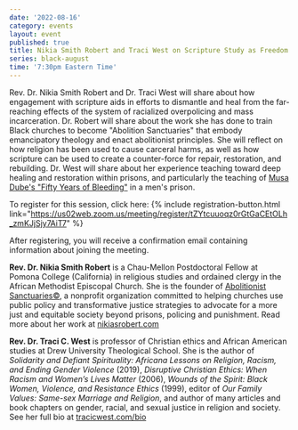 ```yaml
---
date: '2022-08-16'
category: events
layout: event
published: true
title: Nikia Smith Robert and Traci West on Scripture Study as Freedom Practice
series: black-august
time: '7:30pm Eastern Time'
---
```

Rev. Dr. Nikia Smith Robert and Dr. Traci West will share about how engagement with scripture aids in efforts to dismantle and heal from the far-reaching effects of the system of racialized overpolicing and mass incarceration. Dr. Robert will share about the work she has done to train Black churches to become "Abolition Sanctuaries" that embody emancipatory theology and enact abolitionist principles. She will reflect on how religion has been used to cause carceral harms, as well as how scripture can be used to create a counter-force for repair, restoration, and rebuilding. Dr. West will share about her experience teaching toward deep healing and restoration within prisons, and particularly the teaching of [Musa Dube's "Fifty Years of Bleeding"](https://sacred.omeka.net/items/show/54) in a men's prison.

To register for this session, click here: {% include registration-button.html link="https://us02web.zoom.us/meeting/register/tZYtcuuoqz0rGtGaCEtOLh_zmKJjSjy7AiT7" %}

After registering, you will receive a confirmation email containing information about joining the meeting.

**Rev. Dr. Nikia Smith Robert** is a Chau-Mellon Postdoctoral Fellow at Pomona College (California) in religious studies and ordained clergy in the African Methodist Episcopal Church. She is the founder of [Abolitionist Sanctuaries©](https://nikiasrobert.com/services/abolitionist-sanctuary/), a nonprofit organization committed to helping churches use public policy and transformative justice strategies to advocate for a more just and equitable society beyond prisons, policing and punishment. Read more about her work at [nikiasrobert.com](https://nikiasrobert.com/)

**Rev. Dr. Traci C. West** is professor of Christian ethics and African American studies at Drew University Theological School. She is the author of _Solidarity and Defiant Spirituality: Africana Lessons on Religion, Racism, and Ending Gender Violence_ (2019), _Disruptive Christian Ethics: When Racism and Women’s Lives Matter_ (2006), _Wounds of the Spirit: Black Women, Violence, and Resistance Ethics_ (1999), editor of _Our Family Values: Same-sex Marriage and Religion_, and author of many articles and book chapters on gender, racial, and sexual justice in religion and society. See her full bio at [tracicwest.com/bio](https://www.tracicwest.com/bio)
